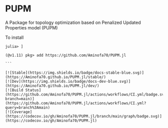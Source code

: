 # PUPM

A Package for topology optimization based on Penalized Updated Properties model (PUPM)

To install

````
julia> ]

(@v1.11) pkg> add https://github.com/Aminofa70/PUPM.jl

```

[![Stable](https://img.shields.io/badge/docs-stable-blue.svg)](https://Aminofa70.github.io/PUPM.jl/stable/)
[![Dev](https://img.shields.io/badge/docs-dev-blue.svg)](https://Aminofa70.github.io/PUPM.jl/dev/)
[![Build Status](https://github.com/Aminofa70/PUPM.jl/actions/workflows/CI.yml/badge.svg?branch=main)](https://github.com/Aminofa70/PUPM.jl/actions/workflows/CI.yml?query=branch%3Amain)
[![Coverage](https://codecov.io/gh/Aminofa70/PUPM.jl/branch/main/graph/badge.svg)](https://codecov.io/gh/Aminofa70/PUPM.jl)
